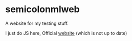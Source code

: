 # semicolonmlweb
A website for my testing stuff.

I just do JS here, Official [website]("https://semicolon.ml") (which is not up to date)
